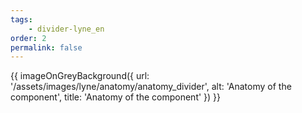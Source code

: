```yaml
---
tags: 
    - divider-lyne_en
order: 2
permalink: false
---
```


{{ imageOnGreyBackground({
  url: '/assets/images/lyne/anatomy/anatomy_divider',
  alt: 'Anatomy of the component',
  title: 'Anatomy of the component'
}) }}
